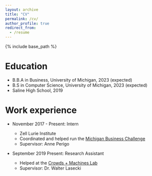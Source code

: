 ```yaml
---
layout: archive
title: "CV"
permalink: /cv/
author_profile: true
redirect_from:
  - /resume
---
```


{% include base_path %}

Education
======
* B.B.A in Business, University of Michigan, 2023 (expected)
* B.S in Computer Science, University of Michigan, 2023 (expected)
* Saline High School, 2019

Work experience
======
* November 2017 - Present: Intern
  * Zell Lurie Institute
  * Coordinated and helped run the [Michigan Business Challenge](https://zli.umich.edu/programs-funds/michigan-business-challenge)
  * Supervisor: Anne Perigo

* September 2019  Present: Research Assistant
  * Helped at the [Crowds + Machines Lab](https://cromalab.net)
  * Supervisor: Dr. Walter Lasecki
  